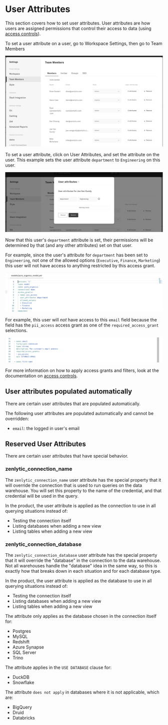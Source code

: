 # User Attributes

This section covers how to set user attributes. User attributes are how users are assigned permissions that control their access to data (using [access controls](../data-modeling/access_grants.md)).

To set a user attribute on a user, go to Workspace Settings, then go to Team Members

![team-members](../assets/3_zenlytic_ui/settings-team-members-attrs.png)

To set a user attribute, click on User Attributes, and set the attribute on the user. This example sets the user attribute `department` to `Engineering` on this user.

![user-attribute](../assets/4_embedding/user-attribute.png)

Now that this user's `department` attribute is set, their permissions will be determined by that (and any other attributes) set on that user.

For example, since the user's attribute for `department` has been set to `Engineering`, not one of the allowed options (`Executive`, `Finance`, `Marketing`) this user will not have access to anything restricted by this access grant.

![access-grants](../assets/3_zenlytic_ui/access-grant-example.png)

For example, this user will _not_ have access to this `email` field because the field has the `pii_access` access grant as one of the `required_access_grant` selections.

![access-grant-on-field](../assets/3_zenlytic_ui/access-grant-on-field.png)

For more information on how to apply access grants and filters, look at the documentation on [access controls](../data-modeling/access_grants.md).

## User attributes populated automatically

There are certain user attributes that are populated automatically.

The following user attributes are populated automatically and cannot be overridden:

* `email`: the logged in user's email

## Reserved User Attributes

There are certain user attributes that have special behavior.

### zenlytic\_connection\_name

The `zenlytic_connection_name` user attribute has the special property that it will override the connection that is used to run queries on the data warehouse. You will set this property to the name of the credential, and that credential will be used in the query.

In the product, the user attribute is applied as the connection to use in all querying situations instead of:

* Testing the connection itself
* Listing databases when adding a new view
* Listing tables when adding a new view

### zenlytic\_connection\_database

The `zenlytic_connection_database` user attribute has the special property that it will override the "database" in the connection to the data warehouse. Not all warehouses handle the "database" idea in the same way, so this is exactly how that breaks down in each situation and for each database type.

In the product, the user attribute is applied as the database to use in all querying situations instead of:

* Testing the connection itself
* Listing databases when adding a new view
* Listing tables when adding a new view

The attribute only applies as the database chosen in the connection itself for:

* Postgres
* MySQL
* Redshift
* Azure Synapse
* SQL Server
* Trino

The attribute applies in the `USE DATABASE` clause for:

* DuckDB
* Snowflake

The attribute `does not apply` in databases where it is not applicable, which are:

* BigQuery
* Druid
* Databricks
